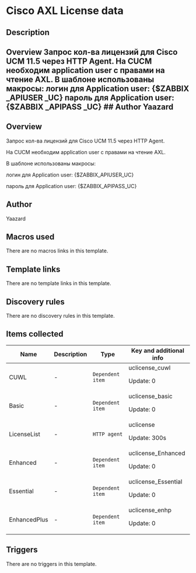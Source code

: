 # Cisco AXL License data

## Description

## Overview Запрос кол-ва лицензий для Cisco UCM 11.5 через HTTP Agent. На CUCM необходим application user с правами на чтение AXL. В шаблоне использованы макросы: логин для Application user: {$ZABBIX _APIUSER _UC} пароль для Application user: {$ZABBIX _APIPASS _UC} ## Author Yaazard 

## Overview

Запрос кол-ва лицензий для Cisco UCM 11.5 через HTTP Agent.


 


На CUCM необходим application user с правами на чтение AXL.


В шаблоне использованы макросы:


логин для Application user: {$ZABBIX\_APIUSER\_UC}


пароль для Application user: {$ZABBIX\_APIPASS\_UC}


 


 


 



## Author

Yaazard

## Macros used

There are no macros links in this template.

## Template links

There are no template links in this template.

## Discovery rules

There are no discovery rules in this template.

## Items collected

|Name|Description|Type|Key and additional info|
|----|-----------|----|----|
|CUWL|<p>-</p>|`Dependent item`|uclicense_cuwl<p>Update: 0</p>|
|Basic|<p>-</p>|`Dependent item`|uclicense_basic<p>Update: 0</p>|
|LicenseList|<p>-</p>|`HTTP agent`|uclicense<p>Update: 300s</p>|
|Enhanced|<p>-</p>|`Dependent item`|uclicense_Enhanced<p>Update: 0</p>|
|Essential|<p>-</p>|`Dependent item`|uclicense_Essential<p>Update: 0</p>|
|EnhancedPlus|<p>-</p>|`Dependent item`|uclicense_enhp<p>Update: 0</p>|
## Triggers

There are no triggers in this template.

